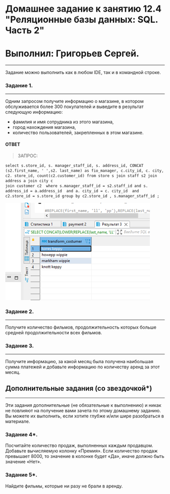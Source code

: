 # Домашнее задание к занятию 12.4 "Реляционные базы данных: SQL. Часть 2"
# Выполнил: Григорьев Сергей. 

---

Задание можно выполнить как в любом IDE, так и в командной строке.

### Задание 1.
---

Одним запросом получите информацию о магазине, в котором обслуживается более 300 покупателей и выведите в результат следующую информацию: 
- фамилия и имя сотрудника из этого магазина,
- город нахождения магазина,
- количество пользователей, закрепленных в этом магазине.


#### ОТВЕТ

> ЗАПРОС:
```
select s.store_id, s. manager_staff_id, s. address_id, CONCAT (s2.first_name, ' ',s2. last_name) as fio_manager, c.city_id, c. city, c2. store_id, count(c2.customer_id) from store s join staff s2 join address a join city c 
join customer c2  where s.manager_staff_id = s2.staff_id and s. address_id = a.address_id  and a. city_id = c. city_id  and c2.store_id = s.store_id group by c2.store_id , s.manager_staff_id ;
```
![Alt text](https://github.com/greeksergius/homework/blob/main/12-3%20SQL%20p1/2022-10-14_22-39-52.png)


### Задание 2.
---

Получите количество фильмов, продолжительность которых больше средней продолжительности всех фильмов.

### Задание 3.
---

Получите информацию, за какой месяц была получена наибольшая сумма платежей и добавьте информацию по количеству аренд за этот месяц.


## Дополнительные задания (со звездочкой*)
---
Эти задания дополнительные (не обязательные к выполнению) и никак не повлияют на получение вами зачета по этому домашнему заданию. Вы можете их выполнить, если хотите глубже и/или шире разобраться в материале.


### Задание 4*.

Посчитайте количество продаж, выполненных каждым продавцом. Добавьте вычисляемую колонку «Премия». Если количество продаж превышает 8000, то значение в колонке будет «Да», 
иначе должно быть значение «Нет».

### Задание 5*.

Найдите фильмы, которые ни разу не брали в аренду.
